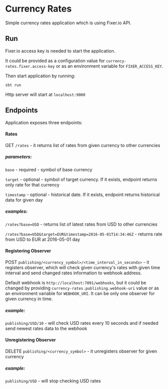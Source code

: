 # Currency Rates

Simple currency rates application which is using Fixer.io API.

## Run
Fixer.io access key is needed to start the application.

It could be provided as a configuration value for `currency-rates.fixer.access-key` or as an environment variable for `FIXER_ACCESS_KEY`.

Then start application by running:

`sbt run`

Http server will start at `localhost:9000`

## Endpoints

Application exposes three endpoints:

#### Rates

GET `/rates` - it returns list of rates from given currency to other currencies

##### parameters:

`base` - required - symbol of base currency 

`target` - optional - symbol of target currency. If it exists, endpoint returns only rate for that currency

`timestamp` - optional - historical date. If it exists, endpoint returns historical data for given day

##### examples:

`/rates?base=USD` - returns list of latest rates from USD to other currencies

`/rates?base=USD&target=EUR&timestamp=2016-05-01T14:34:46Z` - returns rate from USD to EUR at 2016-05-01 day

#### Registering Observer

POST `publishing/<currency_symbol>/<time_interval_in_seconds>` - it registers observer, which will check given currency's rates with given time interval and send changed rates information to webhook address.

Default webhook is `http://localhost:7091/webhooks`, but it could be changed by providing `currency-rates.publishing.webhook-uri` value or as an environment variable for `WEBHOOK_URI`.
It can be only one observer for given currency in time.

##### example:

`publishing/USD/10` - will check USD rates every 10 seconds and if needed send newest rates data to the webhook

#### Unregistering Observer

DELETE `publishing/<currency_symbol>` - it unregisters observer for given currency

##### example:

`publishing/USD` - will stop checking USD rates